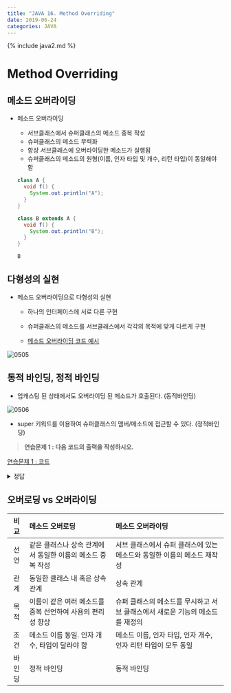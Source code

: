 ```yaml
---
title: "JAVA 16. Method Overriding"
date: 2019-06-24
categories: JAVA
---
```


{% include java2.md %}

# Method Overriding

## 메소드 오버라이딩

* 메소드 오버라이딩
  * 서브클래스에서 슈퍼클래스의 메소드 중복 작성
  * 슈퍼클래스의 메소드 무력화
  * 항상 서브클래스에 오버라이딩한 메소드가 실행됨
  * 슈퍼클래스의 메소드의 원형(이름, 인자 타입 및 개수, 리턴 타입)이 동일해야 함
  
  ~~~java
  class A {
    void f() {
      System.out.println("A");
    }
  }
  
  class B extends A {
    void f() {
      System.out.println("B");
    }
  }
  ~~~
  
  ```
  B
  ```
  
  
## 다형성의 실현

* 메소드 오버라이딩으로 다형성의 실현
  * 하나의 인터페이스에 서로 다른 구현
  * 슈퍼클래스의 메소드를 서브클래스에서 각각의 목적에 맞게 다르게 구현
  
  * [메소드 오버라이딩 코드 예시](https://github.com/DetegiCE/JavaStudy/blob/master/chapter5/MethodOverridingEx.java)
  
![0505](https://user-images.githubusercontent.com/26007107/60011293-7142e580-96b4-11e9-8ef1-a384405f2fae.png)


## 동적 바인딩, 정적 바인딩

* 업캐스팅 된 상태에서도 오버라이딩 된 메소드가 호출된다. (동적바인딩)

![0506](https://user-images.githubusercontent.com/26007107/60011478-d1398c00-96b4-11e9-91e5-437b3a97176f.png)

* super 키워드를 이용하여 슈퍼클래스의 멤버/메소드에 접근할 수 있다. (정적바인딩)

> **연습문제 1 : 다음 코드의 출력을 작성하시오.**

[연습문제 1 : 코드](https://github.com/DetegiCE/JavaStudy/blob/master/chapter5/SubObject.java)

<details><summary>정답</summary>

{% highlight text %}
Super
Sub
{% endhighlight %}

</details>


## 오버로딩 vs 오버라이딩

| 비교 | 메소드 오버로딩 | 메소드 오버라이딩 |
|:---:|:---|:---|
| 선언 | 같은 클래스나 상속 관계에서 동일한 이름의 메소드 중복 작성 | 서브 클래스에서 슈퍼 클래스에 있는 메소드와 동일한 이름의 메소드 재작성 |
| 관계 | 동일한 클래스 내 혹은 상속 관계 | 상속 관계 |
| 목적 | 이름이 같은 여러 메소드를 중복 선언하여 사용의 편리성 향상 | 슈퍼 클래스의 메소드를 무시하고 서브 클래스에서 새로운 기능의 메소드를 재정의 |
| 조건 | 메소드 이름 동일. 인자 개수, 타입이 달라야 함 | 메소드 이름, 인자 타입, 인자 개수, 인자 리턴 타입이 모두 동일 |
| 바인딩 | 정적 바인딩 | 동적 바인딩 |


